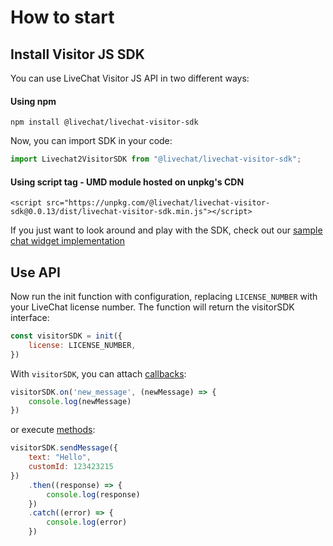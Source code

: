 # How to start

## Install Visitor JS SDK

You can use LiveChat Visitor JS API in two different ways:

#### Using npm

`npm install @livechat/livechat-visitor-sdk`

Now, you can import SDK in your code:

```js
import Livechat2VisitorSDK from "@livechat/livechat-visitor-sdk";
```

#### Using script tag - UMD module hosted on unpkg's CDN

`<script src="https://unpkg.com/@livechat/livechat-visitor-sdk@0.0.13/dist/livechat-visitor-sdk.min.js"></script>`

If you just want to look around and play with the SDK, check out our [sample chat widget implementation](https://glitch.com/#!/project/livechat-sample-chat-widget)

## Use API

Now run the init function with configuration, replacing `LICENSE_NUMBER` with your LiveChat license number. The function will return the visitorSDK interface:

```js
const visitorSDK = init({
    license: LICENSE_NUMBER,
})
```

With `visitorSDK`, you can attach [callbacks](#callbacks):

```js
visitorSDK.on('new_message', (newMessage) => {
    console.log(newMessage)
})
```

or execute [methods](#methods):

```js
visitorSDK.sendMessage({
    text: "Hello",
    customId: 123423215
})
    .then((response) => {
        console.log(response)
    })
    .catch((error) => {
        console.log(error)
    })
```

